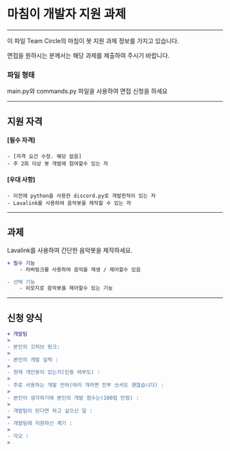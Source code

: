 # 마침이 개발자 지원 과제
---
이 파일 Team Circle의 마침이 봇 지원 과제 정보를 가지고 있습니다.

면접을 원하시는 분께서는 해당 과제를 제출하여 주시기 바랍니다.

### 파일 형태
main.py와 commands.py 파일을 사용하여 면접 신청을 하세요

---

## 지원 자격
#### [필수 자격]
    - [자격 요건 수정. 해당 없음]
    - 주 2회 이상 봇 개발에 참여할수 있는 자
#### [우대 사항]
    - 이전에 python을 사용한 discord.py로 개발한적이 있는 자
    - Lavalink를 사용하여 음악봇을 제작할 수 있는 자
    
---

## 과제
Lavalink를 사용하여 간단한 음악봇을 제작하세요.
```diff
+ 필수 기능
    - 라바링크를 사용하여 음악을 재생 / 제어할수 있음

- 선택 기능
    - 이모지로 음악봇을 제어할수 있는 기능
```

---

## 신청 양식
```diff
+ 개발팀
> 
- 본인의 깃허브 링크:
> 
- 본인의 개발 실력 : 
> 
- 현재 개인봇이 있는지(인증 여부도) : 
> 
- 주로 사용하는 개발 언어(여러 개라면 전부 쓰셔도 괜찮습니다) : 
> 
- 본인이 생각하기에 본인의 개발 점수는(100점 만점) : 
> 
- 개발팀이 된다면 하고 싶으신 일 : 
> 
- 개발팀에 지원하신 계기 : 
> 
- 각오 : 
> 
```
